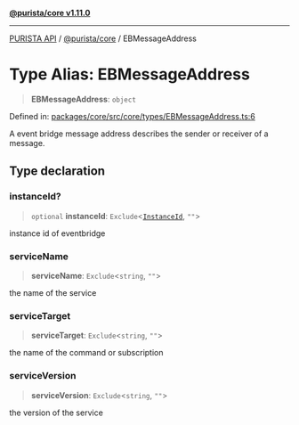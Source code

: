 [**@purista/core v1.11.0**](../README.md)

***

[PURISTA API](../../../packages.md) / [@purista/core](../README.md) / EBMessageAddress

# Type Alias: EBMessageAddress

> **EBMessageAddress**: `object`

Defined in: [packages/core/src/core/types/EBMessageAddress.ts:6](https://github.com/puristajs/purista/blob/master/packages/core/src/core/types/EBMessageAddress.ts#L6)

A event bridge message address describes the sender or receiver of a message.

## Type declaration

### instanceId?

> `optional` **instanceId**: `Exclude`\<[`InstanceId`](InstanceId.md), `""`\>

instance id of eventbridge

### serviceName

> **serviceName**: `Exclude`\<`string`, `""`\>

the name of the service

### serviceTarget

> **serviceTarget**: `Exclude`\<`string`, `""`\>

the name of the command or subscription

### serviceVersion

> **serviceVersion**: `Exclude`\<`string`, `""`\>

the version of the service

